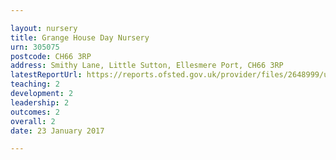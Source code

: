 ```yaml
---

layout: nursery
title: Grange House Day Nursery
urn: 305075
postcode: CH66 3RP
address: Smithy Lane, Little Sutton, Ellesmere Port, CH66 3RP
latestReportUrl: https://reports.ofsted.gov.uk/provider/files/2648999/urn/305075.pdf
teaching: 2
development: 2
leadership: 2
outcomes: 2
overall: 2
date: 23 January 2017

---
```

